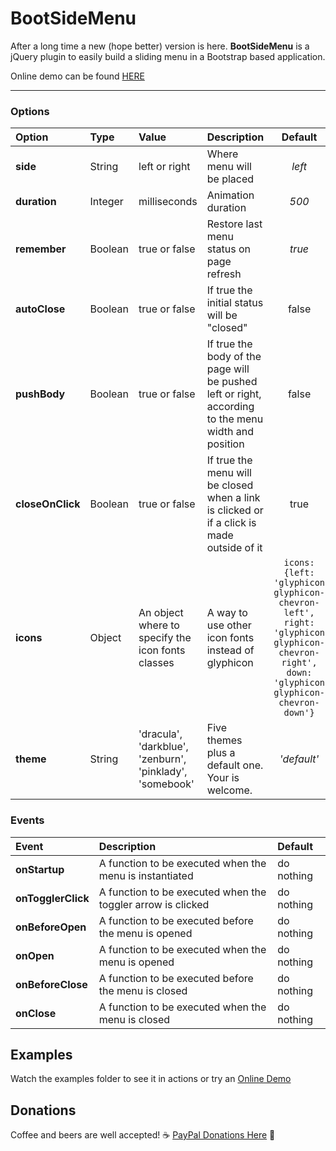 # BootSideMenu
After a long time a new (hope better) version is here.
**BootSideMenu** is a jQuery plugin to easily build a sliding menu in a Bootstrap based application.

Online demo can be found [HERE](https://andrealombardo.github.io/BootSideMenu/)

----------

### **Options**
| Option     | Type | Value | Description|Default
| :--------- | :--- | :---- | :--------- |:------:
|**side**|String|left or right|Where menu will be placed|*left*
|**duration**|Integer|milliseconds|Animation duration|*500*
|**remember**|Boolean|true or false|Restore last menu status on page refresh|*true*
|**autoClose**|Boolean|true or false|If true the initial status will be "closed"|false
|**pushBody**|Boolean|true or false|If true the body of the page will be pushed left or right, according to the menu width and position|false
|**closeOnClick**|Boolean|true or false|If true the menu will be closed when a link is clicked or if a click is made outside of it|true
|**icons**|Object|An object where to specify the icon fonts classes|A way to use other icon fonts instead of glyphicon|`icons: {left: 'glyphicon glyphicon-chevron-left', right: 'glyphicon glyphicon-chevron-right', down: 'glyphicon glyphicon-chevron-down'}`
|**theme**|String|'dracula', 'darkblue', 'zenburn', 'pinklady', 'somebook'|Five themes plus a default one. Your is welcome.|*'default'*

### **Events**
| Event | Description | Default
| :---- | :---------- | :------
|**onStartup**|A function to be executed when the menu is instantiated| do nothing
|**onTogglerClick**|A function to be executed when the toggler arrow is clicked| do nothing
|**onBeforeOpen**|A function to be executed before the menu is opened| do nothing
|**onOpen**|A function to be executed when the menu is opened| do nothing
|**onBeforeClose**|A function to be executed before the menu is closed| do nothing
|**onClose**|A function to be executed when the menu is closed| do nothing

## Examples
Watch the examples folder to see it in actions or try an [Online Demo](https://andrealombardo.github.io/BootSideMenu/)

## Donations
Coffee and beers are well accepted!
:coffee: [PayPal Donations Here](https://www.paypal.com/cgi-bin/webscr?cmd=_s-xclick&hosted_button_id=DUNFGKA32BFGE) :beer:

